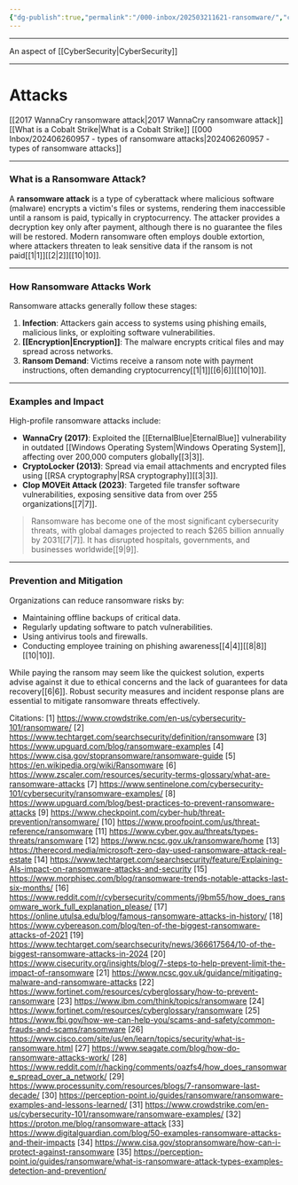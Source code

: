 ```yaml
---
{"dg-publish":true,"permalink":"/000-inbox/202503211621-ransomware/","created":"2025-03-21T16:20:45.000-04:00","updated":"2025-04-08T21:35:38.711-04:00"}
---
```


---
An aspect of [[CyberSecurity\|CyberSecurity]]

---
# Attacks
[[2017 WannaCry ransomware attack\|2017 WannaCry ransomware attack]]
[[What is a Cobalt Strike\|What is a Cobalt Strike]]
[[000 Inbox/202406260957 - types of ransomware attacks\|202406260957 - types of ransomware attacks]]

---

### What is a Ransomware Attack?

A **ransomware attack** is a type of cyberattack where malicious software (malware) encrypts a victim's files or systems, rendering them inaccessible until a ransom is paid, typically in cryptocurrency. The attacker provides a decryption key only after payment, although there is no guarantee the files will be restored. Modern ransomware often employs double extortion, where attackers threaten to leak sensitive data if the ransom is not paid[[1\|1]][[2\|2]][[10\|10]].

---

### How Ransomware Attacks Work

Ransomware attacks generally follow these stages:
1. **Infection**: Attackers gain access to systems using phishing emails, malicious links, or exploiting software vulnerabilities.
2. **[[Encryption\|Encryption]]**: The malware encrypts critical files and may spread across networks.
3. **Ransom Demand**: Victims receive a ransom note with payment instructions, often demanding cryptocurrency[[1\|1]][[6\|6]][[10\|10]].

---

### Examples and Impact

High-profile ransomware attacks include:
- **WannaCry (2017)**: Exploited the [[EternalBlue\|EternalBlue]] vulnerability in outdated [[Windows Operating System\|Windows Operating System]], affecting over 200,000 computers globally[[3\|3]].
- **CryptoLocker (2013)**: Spread via email attachments and encrypted files using [[RSA cryptography\|RSA cryptography]][[3\|3]].
- **Clop MOVEit Attack (2023)**: Targeted file transfer software vulnerabilities, exposing sensitive data from over 255 organizations[[7\|7]].

> Ransomware has become one of the most significant cybersecurity threats, with global damages projected to reach $265 billion annually by 2031[[7\|7]]. It has disrupted hospitals, governments, and businesses worldwide[[9\|9]].

---

### Prevention and Mitigation

Organizations can reduce ransomware risks by:
- Maintaining offline backups of critical data.
- Regularly updating software to patch vulnerabilities.
- Using antivirus tools and firewalls.
- Conducting employee training on phishing awareness[[4\|4]][[8\|8]][[10\|10]].

While paying the ransom may seem like the quickest solution, experts advise against it due to ethical concerns and the lack of guarantees for data recovery[[6\|6]]. Robust security measures and incident response plans are essential to mitigate ransomware threats effectively.

Citations:
[1] https://www.crowdstrike.com/en-us/cybersecurity-101/ransomware/
[2] https://www.techtarget.com/searchsecurity/definition/ransomware
[3] https://www.upguard.com/blog/ransomware-examples
[4] https://www.cisa.gov/stopransomware/ransomware-guide
[5] https://en.wikipedia.org/wiki/Ransomware
[6] https://www.zscaler.com/resources/security-terms-glossary/what-are-ransomware-attacks
[7] https://www.sentinelone.com/cybersecurity-101/cybersecurity/ransomware-examples/
[8] https://www.upguard.com/blog/best-practices-to-prevent-ransomware-attacks
[9] https://www.checkpoint.com/cyber-hub/threat-prevention/ransomware/
[10] https://www.proofpoint.com/us/threat-reference/ransomware
[11] https://www.cyber.gov.au/threats/types-threats/ransomware
[12] https://www.ncsc.gov.uk/ransomware/home
[13] https://therecord.media/microsoft-zero-day-used-ransomware-attack-real-estate
[14] https://www.techtarget.com/searchsecurity/feature/Explaining-AIs-impact-on-ransomware-attacks-and-security
[15] https://www.morphisec.com/blog/ransomware-trends-notable-attacks-last-six-months/
[16] https://www.reddit.com/r/cybersecurity/comments/j9bm55/how_does_ransomware_work_full_explanation_please/
[17] https://online.utulsa.edu/blog/famous-ransomware-attacks-in-history/
[18] https://www.cybereason.com/blog/ten-of-the-biggest-ransomware-attacks-of-2021
[19] https://www.techtarget.com/searchsecurity/news/366617564/10-of-the-biggest-ransomware-attacks-in-2024
[20] https://www.cisecurity.org/insights/blog/7-steps-to-help-prevent-limit-the-impact-of-ransomware
[21] https://www.ncsc.gov.uk/guidance/mitigating-malware-and-ransomware-attacks
[22] https://www.fortinet.com/resources/cyberglossary/how-to-prevent-ransomware
[23] https://www.ibm.com/think/topics/ransomware
[24] https://www.fortinet.com/resources/cyberglossary/ransomware
[25] https://www.fbi.gov/how-we-can-help-you/scams-and-safety/common-frauds-and-scams/ransomware
[26] https://www.cisco.com/site/us/en/learn/topics/security/what-is-ransomware.html
[27] https://www.seagate.com/blog/how-do-ransomware-attacks-work/
[28] https://www.reddit.com/r/hacking/comments/oazfs4/how_does_ransomware_spread_over_a_network/
[29] https://www.processunity.com/resources/blogs/7-ransomware-last-decade/
[30] https://perception-point.io/guides/ransomware/ransomware-examples-and-lessons-learned/
[31] https://www.crowdstrike.com/en-us/cybersecurity-101/ransomware/ransomware-examples/
[32] https://proton.me/blog/ransomware-attack
[33] https://www.digitalguardian.com/blog/50-examples-ransomware-attacks-and-their-impacts
[34] https://www.cisa.gov/stopransomware/how-can-i-protect-against-ransomware
[35] https://perception-point.io/guides/ransomware/what-is-ransomware-attack-types-examples-detection-and-prevention/



